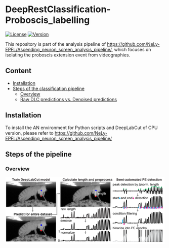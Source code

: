 # DeepRestClassification-Proboscis_labelling
[![License](https://img.shields.io/badge/License-Apache%202.0-blue.svg)](https://opensource.org/licenses/Apache-2.0)
[![Version](https://badge.fury.io/gh/tterb%2FHyde.svg)](https://badge.fury.io/gh/tterb%2FHyde)

This repository is part of the analysis pipeline of https://github.com/NeLy-EPFL/Ascending_neuron_screen_analysis_pipeline/, which focuses on isolating the proboscis extension event from videographies. 

## Content
- [Installation](#installation)
- [Steps of the classification pipeline](#reproducing-the-figures)
  - [Overview](#overview)
  - [Raw DLC predictions vs. Denoised predictions]((#Raw-DLC-predictions-vs.-Denoised-predictions))



## Installation
To install the AN environment for Python scripts and DeepLabCut of CPU version, please refer to https://github.com/NeLy-EPFL/Ascending_neuron_screen_analysis_pipeline/



## Steps of the pipeline

### Overview
<p align="left">
  <img align="center" width="780" src="/images/Diagram.png">
</p>






